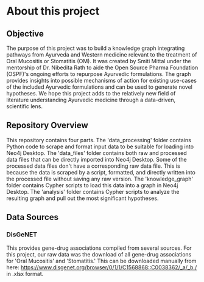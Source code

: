 # About this project
## Objective
The purpose of this project was to build a knowledge graph integrating pathways from Ayurveda and Western medicine relevant to the treatment of Oral Mucositis or Stomatitis (OM). It was created by Smiti Mittal under the mentorship of Dr. Nibedita Rath to aide the Open Source Pharma Foundation (OSPF)'s ongoing efforts to repurpose Ayurvedic formulations. The graph provides insights into possible mechanisms of action for existing use-cases of the included Ayurvedic formulations and can be used to generate novel hypotheses. We hope this project adds to the relatively new field of literature understanding Ayurvedic medicine through a data-driven, scientific lens.
## Repository Overview 
This repository contains four parts. The 'data_processing' folder contains Python code to scrape and format input data to be suitable for loading into Neo4j Desktop. The 'data_files' folder contains both raw and processed data files that can be directly imported into Neo4j Desktop. Some of the processed data files don't have a corresponding raw data file. This is because the data is scraped by a script, formatted, and directly written into the processed file without saving any raw version. The 'knowledge_graph' folder contains Cypher scripts to load this data into a graph in Neo4j Desktop. The 'analysis' folder contains Cypher scripts to analyze the resulting graph and pull out the most significant hypotheses. 
## Data Sources
### DisGeNET
This provides gene-drug associations compiled from several sources. For this project, our raw data was the download of all gene-drug associations for 'Oral Mucositis' and 'Stomatitis.' This can be downloaded manually from here: https://www.disgenet.org/browser/0/1/1/C1568868::C0038362/_a/_b./ in .xlsx format.